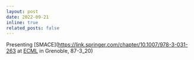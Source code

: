 ```yaml
---
layout: post
date: 2022-09-21
inline: true
related_posts: false
---
```


Presenting [SMACE](https://link.springer.com/chapter/10.1007/978-3-031-263 at [ECML](https://ecmlpkdd.org/2022/) in Grenoble, 87-3_20)
